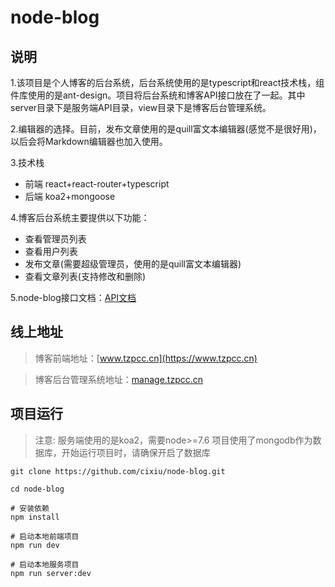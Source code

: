 # node-blog
## 说明
1.该项目是个人博客的后台系统，后台系统使用的是typescript和react技术栈，组件库使用的是ant-design。项目将后台系统和博客API接口放在了一起。其中server目录下是服务端API目录，view目录下是博客后台管理系统。

2.编辑器的选择。目前，发布文章使用的是quill富文本编辑器(感觉不是很好用)，以后会将Markdown编辑器也加入使用。

3.技术栈
* 前端 react+react-router+typescript
* 后端 koa2+mongoose

4.博客后台系统主要提供以下功能：
* 查看管理员列表
* 查看用户列表
* 发布文章(需要超级管理员，使用的是quill富文本编辑器)
* 查看文章列表(支持修改和删除)

5.node-blog接口文档：[API文档](https://github.com/cixiu/node-blog/blob/master/API.md)

## 线上地址
> 博客前端地址：[www.tzpcc.cn](https://www.tzpcc.cn)

> 博客后台管理系统地址：[manage.tzpcc.cn](https://manage.tzpcc.cn)

## 项目运行
> 注意: 服务端使用的是koa2，需要node>=7.6
> 项目使用了mongodb作为数据库，开始运行项目时，请确保开启了数据库
```
git clone https://github.com/cixiu/node-blog.git

cd node-blog

# 安装依赖
npm install

# 启动本地前端项目
npm run dev

# 启动本地服务项目
npm run server:dev
```
